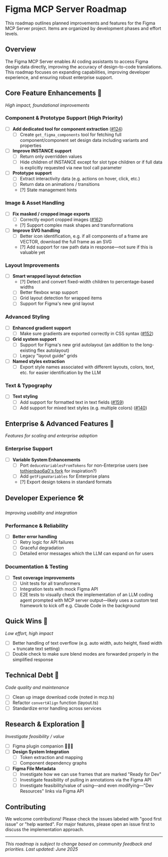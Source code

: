 # Figma MCP Server Roadmap

This roadmap outlines planned improvements and features for the Figma MCP Server project. Items are organized by development phases and effort levels.

## Overview

The Figma MCP Server enables AI coding assistants to access Figma design data directly, improving the accuracy of design-to-code translations. This roadmap focuses on expanding capabilities, improving developer experience, and ensuring robust enterprise support.

## Core Feature Enhancements 🚀

_High impact, foundational improvements_

### Component & Prototype Support (High Priority)

- [ ] **Add dedicated tool for component extraction** ([#124](https://github.com/GLips/Figma-Context-MCP/issues/124))
  - [ ] Create `get_figma_components` tool for fetching full component/component set design data including variants and properties
- [ ] **Improve INSTANCE support**
  - [ ] Return only overridden values
  - [ ] Hide children of INSTANCE except for slot type children or if full data is explicitly requested via new tool call parameter
- [ ] **Prototype support**
  - [ ] Extract interactivity data (e.g. actions on hover, click, etc.)
  - [ ] Return data on animations / transitions
  - [?] State management hints

### Image & Asset Handling

- [ ] **Fix masked / cropped image exports**
  - [ ] Correctly export cropped images ([#162](https://github.com/GLips/Figma-Context-MCP/issues/162))
  - [?] Support complex mask shapes and transformations
- [ ] **Improve SVG handling**
  - [ ] Better icon identification, e.g. if all components of a frame are VECTOR, download the full frame as an SVG
  - [?] Add support for raw path data in response—not sure if this is valuable yet

### Layout Improvements

- [ ] **Smart wrapped layout detection**
  - [?] Detect and convert fixed-width children to percentage-based widths
  - [ ] Better flexbox wrap support
  - [ ] Grid layout detection for wrapped items
  - [ ] Support for Figma's new grid layout

### Advanced Styling

- [ ] **Enhanced gradient support**
  - [ ] Make sure gradients are exported correctly in CSS syntax ([#152](https://github.com/GLips/Figma-Context-MCP/issues/152))
- [ ] **Grid system support**
  - [ ] Support for Figma's new grid autolayout (an addition to the long-existing flex autolayout)
  - [ ] Legacy "layout guide" grids
- [ ] **Named styles extraction**
  - [ ] Export style names associated with different layouts, colors, text, etc. for easier identification by the LLM

### Text & Typography

- [ ] **Text styling**
  - [ ] Add support for formatted text in text fields ([#159](https://github.com/GLips/Figma-Context-MCP/issues/159))
  - [ ] Add support for mixed text styles (e.g. multiple colors) ([#140](https://github.com/GLips/Figma-Context-MCP/issues/140))

## Enterprise & Advanced Features 🏢

_Features for scaling and enterprise adoption_

### Enterprise Support

- [ ] **Variable System Enhancements**
  - [ ] Port `deduceVariablesFromTokens` for non-Enterprise users (see [tothienbao6a0's fork](https://github.com/tothienbao6a0/Figma-Context-MCP/blob/d9b035de76f44c952382b8155a5d5bf938e52a77/src/services/variable-deduction.ts#L30) for inspiration?)
  - [ ] Add `getFigmaVariables` for Enterprise plans
  - [?] Export design tokens in standard formats

## Developer Experience 🛠️

_Improving usability and integration_

### Performance & Reliability

- [ ] **Better error handling**
  - [ ] Retry logic for API failures
  - [ ] Graceful degradation
  - [ ] Detailed error messages which the LLM can expand on for users

### Documentation & Testing

- [ ] **Test coverage improvements**
  - [ ] Unit tests for all transformers
  - [ ] Integration tests with mock Figma API
  - [ ] E2E tests to visually check the implementation of an LLM coding agent prompted with MCP server output—likely uses a custom test framework to kick off e.g. Claude Code in the background

## Quick Wins 🎪

_Low effort, high impact_

- [ ] Better handling of text overflow (e.g. auto width, auto height, fixed width + truncate text setting)
- [ ] Double check to make sure blend modes are forwarded properly in the simplified response

## Technical Debt 🧹

_Code quality and maintenance_

- [ ] Clean up image download code (noted in mcp.ts)
- [ ] Refactor `convertAlign` function (layout.ts)
- [ ] Standardize error handling across services

## Research & Exploration 🔬

_Investigate feasibility / value_

- [ ] Figma plugin companion 🚀🚀🚀
- [ ] **Design System Integration**
  - [ ] Token extraction and mapping
  - [ ] Component dependency graphs
- [ ] **Figma File Metadata**
  - [ ] Investigate how we can use frames that are marked "Ready for Dev"
  - [ ] Investigate feasibility of pulling in annotations via the Figma API
  - [ ] Investigate feasibility/value of using—and even modifying—"Dev Resources" links via Figma API

## Contributing

We welcome contributions! Please check the issues labeled with "good first issue" or "help wanted". For major features, please open an issue first to discuss the implementation approach.

---

_This roadmap is subject to change based on community feedback and priorities. Last updated: June 2025_
